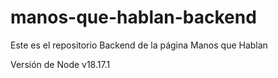 # manos-que-hablan-backend
Este es el repositorio Backend de la página Manos que Hablan

Versión de Node v18.17.1
